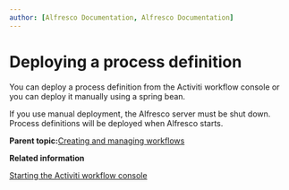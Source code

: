 ```yaml
---
author: [Alfresco Documentation, Alfresco Documentation]
---
```


# Deploying a process definition

You can deploy a process definition from the Activiti workflow console or you can deploy it manually using a spring bean.

If you use manual deployment, the Alfresco server must be shut down. Process definitions will be deployed when Alfresco starts.

**Parent topic:**[Creating and managing workflows](../topics/wf-howto.md)

**Related information**  


[Starting the Activiti workflow console](../tasks/adminconsole-workflow-activiti-console.md)

